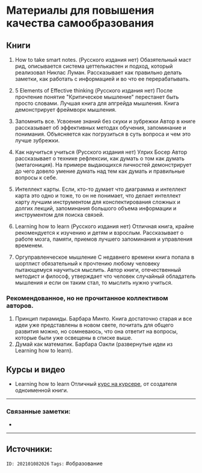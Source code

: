 # Материалы для повышения качества самообразования

## Книги
1. How to take smart notes. (Русского издания нет)
Обазятельный маст рид, описывается система цеттелькастен и подход, который реализовал Никлас Луман. Рассказывает как правильно делать заметки, как работать с информацией и во что ее перерабатывать. 

2. 5 Elements of Effective thinking (Русского издания нет)
После прочтение понятие "Критическое мышление" перестанет быть просто словами. Лучшая книга для апгрейда мышления. Книга демонстрирует фреймворк мышления.

3. Запомнить все. Усвоение знаний без скуки и зубрежки
Автор в книге рассказывает об эффективных методах обучения, запоминание и понимания. Объясняется как погрузиться в суть вопроса и чем это лучше зубрежки.

4. Как научиться учиться (Русского издания нет) Улрих Босер
Автор рассказывает о технике рефлексии, как думать о том как думать (метагониция). На примере выдающихся личностей демонстрирует до чего довело умение думать над тем как думать и правильные вопросы к себе.

5. Интеллект карты.
Если, кто-то думает что диаграмма и интеллект карта это одно и тоже, то он не понимает, что делает интеллект карту лучшим инструментом для конспектирования сложных и долгих лекций, запоминания большого объема информации и инструментом для поиска связей.

6. Learning how to learn (Русского издания нет)
Отличная книга, крайне рекомендуется к изучению и детям и взрослым. Рассказывает о работе мозга, памяти, приемов лучшего запоминания и управления временем. 

7. Оргуправленческое мышление
С недавнего времени книга попала в шортлист обязательный к прочтению любому человеку пытающемуся научиться мыслить. Автор книги, отечественный методист и философ, утверждает что человек случайный обладатель мышления и если он таким стал, то мыслить нужно учиться.

### Рекомендованное, но не прочитанное коллективом авторов.
1. Принцип пирамиды. Барбара Минто.
Книга достаточно старая и все идеи уже представлены в новом свете, почитать для общего развития можно, но сомневаюсь, что она ответит на вопросы, которые были уже освещены в списке выше.
3. Думай как математик. Барбара Оакли (развернутые идеи из Learning how to learn).


## Курсы и видео
- Learning how to learn 
Отличный [курс на курсере](https://www.coursera.org/learn/learning-how-to-learn), от создателя одноименной книги.

---
### Связанные заметки:
- 

---
**Источники**: 
- 

`ID: 202101082026`
`Tags:` #образование 
